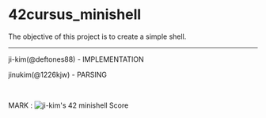 # 42cursus_minishell

The objective of this project is to create a simple shell.

<hr>

ji-kim(@deftones88) - IMPLEMENTATION

jinukim(@1226kjw) - PARSING


<br>

MARK : ![ji-kim's 42 minishell Score](https://badge42.vercel.app/api/v2/cl1tzt6ir004409lexcgnnbrw/project/2153395)
